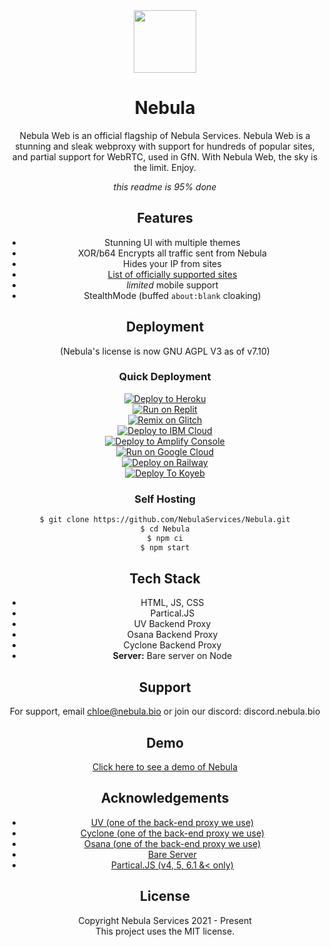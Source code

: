 <div align=center>

<img src='https://nebulaproxy.nebula.bio/images/logo.png' width="100px" height="100px">
<h1>  Nebula </h1>
Nebula Web is an official flagship of Nebula Services. Nebula Web is a stunning and sleak webproxy with support for hundreds of popular sites, and partial support for WebRTC, used in GfN. With Nebula Web, the sky is the limit. Enjoy. 

_this readme is 95% done_
## Features

- Stunning UI with multiple themes 
- XOR/b64 Encrypts all traffic sent from Nebula
- Hides your IP from sites
- [List of officially supported sites](https://github.com/NebulaServices/Nebula/blob/dev/docs/officially-supported-sites.md)
- *limited* mobile support
- StealthMode (buffed `about:blank` cloaking)

## Deployment
(Nebula's license is now GNU AGPL V3 as of v7.10)
### Quick Deployment
[![Deploy to Heroku](https://raw.githubusercontent.com/BinBashBanana/deploy-buttons/master/buttons/remade/heroku.svg)](https://heroku.com/deploy/?template=https://github.com/NebulaServices/Nebula)
<br>
[![Run on Replit](https://raw.githubusercontent.com/BinBashBanana/deploy-buttons/master/buttons/remade/replit.svg)](https://replit.com/github/NebulaServices/Nebula)
<br>
[![Remix on Glitch](https://raw.githubusercontent.com/BinBashBanana/deploy-buttons/master/buttons/remade/glitch.svg)](https://glitch.com/edit/#!/import/github/NebulaServices/Nebula)
<br>
[![Deploy to IBM Cloud](https://raw.githubusercontent.com/BinBashBanana/deploy-buttons/master/buttons/remade/ibmcloud.svg)](https://cloud.ibm.com/devops/setup/deploy?repository=https://github.com/NebulaServices/Nebula)
<br>
[![Deploy to Amplify Console](https://raw.githubusercontent.com/BinBashBanana/deploy-buttons/master/buttons/remade/amplifyconsole.svg)](https://console.aws.amazon.com/amplify/home#/deploy?repo=https://github.com/NebulaServices/Nebula)
<br>
[![Run on Google Cloud](https://raw.githubusercontent.com/BinBashBanana/deploy-buttons/master/buttons/remade/googlecloud.svg)](https://deploy.cloud.run/?git_repo=https://github.com/NebulaServices/Nebula)
<br>
[![Deploy on Railway](https://railway.app/button.svg)](https://railway.app/new/template/pBzeiN)
<br>
[![Deploy To Koyeb](https://camo.githubusercontent.com/dbd49fd11e4dea39effabf3572eb66edafb50d32aadb31c7458fe7e42ac93790/68747470733a2f2f7777772e6b6f7965622e636f6d2f7374617469632f696d616765732f6465706c6f792f627574746f6e2e737667)](https://app.koyeb.com/deploy?type=git&repository=github.com/NebulaServices/Nebula&branch=main&name=NebulaProxy)

### Self Hosting
```bash
$ git clone https://github.com/NebulaServices/Nebula.git
$ cd Nebula
$ npm ci
$ npm start
```

## Tech Stack

- HTML, JS, CSS
- Partical.JS 
- UV Backend Proxy 
- Osana Backend Proxy
- Cyclone Backend Proxy
- **Server:** Bare server on Node  


## Support

For support, email chloe@nebula.bio or join our discord: discord.nebula.bio


## Demo

[Click here to see a demo of Nebula](https://tutorialread.beauty/)


## Acknowledgements

 - [UV (one of the back-end proxy we use)](https://github.com/titaniumnetwork-dev/Ultraviolet)
 - [Cyclone (one of the back-end proxy we use)](https://github.com/NebulaServices/Cyclone)
 - [Osana (one of the back-end proxy we use)](https://github.com/NebulaServices/Osana)
 - [Bare Server](https://github.com/tomphttp/bare-server-node)
 - [Partical.JS (v4, 5, 6.1 &< only)](https://github.com/VincentGarreau/particles.js)

## License

Copyright Nebula Services 2021 - Present
<br>
This project uses the MIT license. 
<div align=center>
